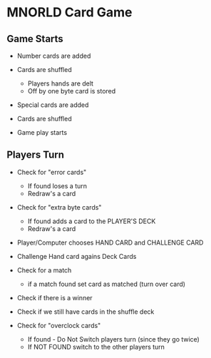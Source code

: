 # MNORLD Card Game

## Game Starts

- Number cards are added
- Cards are shuffled
    - Players hands are delt
    - Off by one byte card is stored
- Special cards are added
- Cards are shuffled

- Game play starts

## Players Turn

 - Check for "error cards"
    - If found loses a turn
    - Redraw's a card
 - Check for "extra byte cards"
    - If found adds a card to the PLAYER'S DECK
    - Redraw's a card

 - Player/Computer chooses HAND CARD and CHALLENGE CARD
 - Challenge Hand card agains Deck Cards
 - Check for a match
    - if a match found set card as matched (turn over card)
 - Check if there is a winner
 - Check if we still have cards in the shuffle deck

 - Check for "overclock cards"
    - If found - Do Not Switch players turn (since they go twice)
    - If NOT FOUND switch to the other players turn 